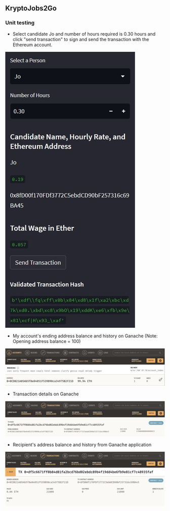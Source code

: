 ## KryptoJobs2Go

### Unit testing
* Select candidate Jo and number of hours required is 0.30 hours and click "send transaction" to sign and send the transaction with the Ethereum account.

![](./screenshots/send_txn.jpg)

* My account's ending address balance and history on Ganache (Note: Opening address balance = 100)

![](./screenshots/ganache_account_balance.jpg)

* Transaction details on Ganache

![](./screenshots/ganache_txn_details.jpg)

* Recipient's address balance and history from Ganache application

![](./screenshots/ganache_recipient_bal.jpg)
